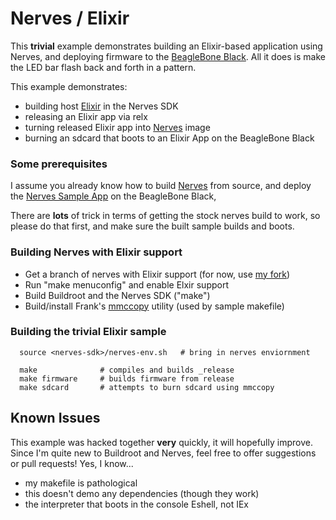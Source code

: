 Nerves / Elixir
===============

This __trivial__ example demonstrates building an Elixir-based application 
using Nerves, and deploying firmware to the [BeagleBone Black](http://beagleboard.org/Products/BeagleBone+Black).  All it does is make the LED bar flash back and forth in a pattern.

This example demonstrates:

- building host [Elixir](http://elixir-lang.org) in the Nerves SDK
- releasing an Elixir app via relx
- turning released Elixir app into [Nerves](http://nerves-project.org) image
- burning an sdcard that boots to an Elixir App on the BeagleBone Black

### Some prerequisites

I assume you already know how to build [Nerves](http://nerves-project.org) from source, and deploy the [Nerves Sample App](https://github.com/nerves-project/nerves-demo) on the BeagleBone Black, 

There are __lots__ of trick in terms of getting the stock nerves build to work, so please do that first, and make sure the built sample builds and boots.

### Building Nerves with Elixir support

- Get a branch of nerves with Elixir support (for now, use [my fork](https://github.com/ghitchens/nerves-sdk))
- Run "make menuconfig" and enable Elxir support
- Build Buildroot and the Nerves SDK ("make")
- Build/install Frank's [mmccopy](https://github.com/fhunleth/mmccopy) utility (used by sample makefile)

### Building the trivial Elixir sample

      source <nerves-sdk>/nerves-env.sh   # bring in nerves enviornment
            
      make              # compiles and builds _release
      make firmware     # builds firmware from release
      make sdcard       # attempts to burn sdcard using mmccopy      
      
## Known Issues

This example was hacked together __very__ quickly, it will hopefully improve. 
Since I'm quite new to Buildroot and Nerves, feel free to offer suggestions or pull requests!   Yes, I know...

- my makefile is pathological
- this doesn't demo any dependencies (though they work)
- the interpreter that boots in the console Eshell, not IEx